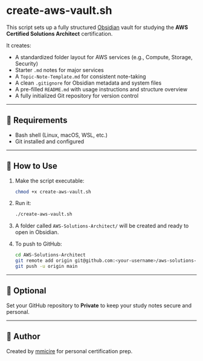 # create-aws-vault.sh

This script sets up a fully structured [Obsidian](https://obsidian.md/) vault for studying the **AWS Certified Solutions Architect** certification.

It creates:

- A standardized folder layout for AWS services (e.g., Compute, Storage, Security)
- Starter `.md` notes for major services
- A `Topic-Note-Template.md` for consistent note-taking
- A clean `.gitignore` for Obsidian metadata and system files
- A pre-filled `README.md` with usage instructions and structure overview
- A fully initialized Git repository for version control

---

## 🧪 Requirements

- Bash shell (Linux, macOS, WSL, etc.)
- Git installed and configured

---

## 🚀 How to Use

1. Make the script executable:
   ```bash
   chmod +x create-aws-vault.sh
   ```

2. Run it:
   ```bash
   ./create-aws-vault.sh
   ```

3. A folder called `AWS-Solutions-Architect/` will be created and ready to open in Obsidian.

4. To push to GitHub:
   ```bash
   cd AWS-Solutions-Architect
   git remote add origin git@github.com:<your-username>/aws-solutions-architect-vault.git
   git push -u origin main
   ```

---

## 🔐 Optional

Set your GitHub repository to **Private** to keep your study notes secure and personal.

---

## 📘 Author

Created by [mmicire](https://github.com/mmicire) for personal certification prep.


